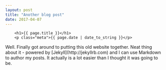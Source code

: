 ```yaml
---
layout: post
title: "Another blog post"
date: 2017-04-07
---
```

        <h1>{{ page.title }}</h1>
        <p class="meta">{{ page.date | date_to_string }}</p>
<p>Well. Finally got around to putting this old website together. Neat thing about it - powered by [Jekyll](http://jekyllrb.com) and I can use Markdown to author my posts. It actually is a lot easier than I thought it was going to be.</p>
